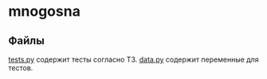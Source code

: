 # mnogosna

Файлы
-----

[tests.py](tests.py) содержит тесты согласно ТЗ.
[data.py](data.py) содержит переменные для тестов.
